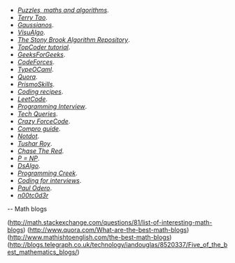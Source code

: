 -    [*Puzzles, maths and algorithms*](http://n1b-algo.blogspot.com/).
-	 [*Terry Tao*](https://terrytao.wordpress.com/).
-    [*Gaussianos*](http://gaussianos.com/).
-    [*VisuAlgo*](http://visualgo.net/).
-    [*The Stony Brook Algorithm Repository*](http://www3.cs.stonybrook.edu/~algorith/).
-    [*TopCoder tutorial*](https://onedrive.live.com/?cid=1c3c3feb57378754&id=1C3C3FEB57378754!405&ithint=folder,.pdf&authkey=!AALFa0lXKccfMjA).
-    [*GeeksForGeeks*](http://www.geeksforgeeks.org/).
-    [*CodeForces*](http://codeforces.com/blog/entry/13529).
-    [*TypeOCaml*](http://typeocaml.com/2015/03/31/pearl-no-3-saddleback-search/).
-    [*Quora*](http://www.quora.com/Algorithms).
-    [*PrismoSkills*](http://prismoskills.appspot.com/).
-    [*Coding recipes*](http://codingrecipies.blogspot.com/).
-    [*LeetCode*](https://leetcode.com/).
-    [*Programming Interview*](https://www.youtube.com/channel/UCVFl5Mypadugb5yEJoE2Vbw).
-    [*Tech Queries*](http://tech-queries.blogspot.com/).
-    [*Crazy ForceCode*](http://www.crazyforcode.com/).
-    [*Compro guide*](http://comproguide.blogspot.com/).
-    [*Notdot*](http://blog.notdot.net/).
-    [*Tushar Roy*](https://www.youtube.com/channel/UCZLJf_R2sWyUtXSKiKlyvAw).
-    [*Chase The Red*](http://chasethered.com/).
-    [*P = NP*](https://rjlipton.wordpress.com/).
-    [*DsAlgo*](http://www.dsalgo.com/2013/02/index.php.html).
-    [*Programming Creek*](http://www.programcreek.com/2012/11/top-10-algorithms-for-coding-interview/).
-    [*Coding for interviews*](http://codingforinterviews.com/practice).
-    [*Paul Odero*](https://paulodero.wordpress.com/).
-    [*n00tc0d3r*](http://n00tc0d3r.blogspot.com/)

-- Math blogs

(http://math.stackexchange.com/questions/81/list-of-interesting-math-blogs)
(http://www.quora.com/What-are-the-best-math-blogs)
(http://www.mathishtoenglish.com/the-best-math-blogs)
(http://blogs.telegraph.co.uk/technology/iandouglas/8520337/Five_of_the_best_mathematics_blogs/)
